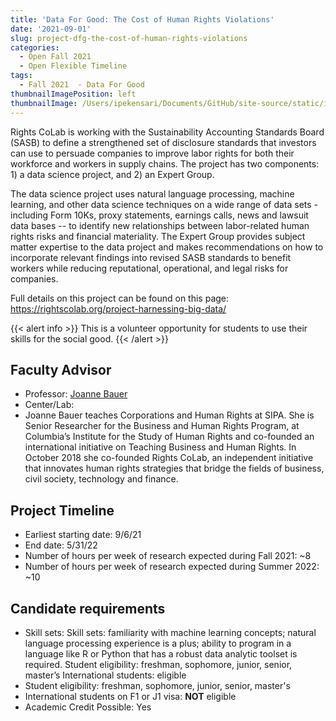 ```yaml
---
title: 'Data For Good: The Cost of Human Rights Violations'
date: '2021-09-01'
slug: project-dfg-the-cost-of-human-rights-violations
categories:
  - Open Fall 2021 
  - Open Flexible Timeline
tags:
  - Fall 2021  - Data For Good
thumbnailImagePosition: left
thumbnailImage: /Users/ipekensari/Documents/GitHub/site-source/static/img/construction.png
---
```

Rights CoLab is working with the Sustainability Accounting Standards Board (SASB) to define a strengthened set of disclosure standards that investors can use to persuade companies to improve labor rights for both their workforce and workers in supply chains. The project has two components: 1) a data science project, and 2) an Expert Group. 

<!--more-->


The data science project uses natural language processing, machine learning, and other data science techniques on a wide range of data sets - including Form 10Ks, proxy statements, earnings calls, news and lawsuit data bases -- to identify new relationships between labor-related human rights risks and financial materiality. The Expert Group provides subject matter expertise to the data project and makes recommendations on how to incorporate relevant findings into revised SASB standards to benefit workers while reducing reputational, operational, and legal risks for companies. 

Full details on this project can be found on this page: https://rightscolab.org/project-harnessing-big-data/

{{< alert info >}}
This is a volunteer opportunity for students to use their skills for the social good.
{{< /alert >}}

## Faculty Advisor
+ Professor: [Joanne Bauer](https://www.sipa.columbia.edu/faculty-research/faculty-directory/joanne-bauer)
+ Center/Lab: 
+ Joanne Bauer teaches Corporations and Human Rights at SIPA. She is Senior Researcher for the Business and Human Rights Program, at Columbia’s Institute for the Study of Human Rights and co-founded an international initiative on Teaching Business and Human Rights. In October 2018 she co-founded Rights CoLab, an independent initiative that innovates human rights strategies that bridge the fields of business, civil society, technology and finance.

## Project Timeline
+ Earliest starting date: 9/6/21
+ End date: 5/31/22
+ Number of hours per week of research expected during Fall 2021: ~8
+ Number of hours per week of research expected during Summer 2022: ~10

## Candidate requirements
+ Skill sets: 
  Skill sets: familiarity with machine learning concepts; natural language processing experience is a plus; ability to program in a language like R or Python that has a robust data analytic toolset is required.
  Student eligibility: freshman, sophomore, junior, senior, master’s
  International students: eligible
+ Student eligibility: freshman, sophomore, junior, senior, master's
+ International students on F1 or J1 visa: **NOT** eligible
+ Academic Credit Possible: Yes

